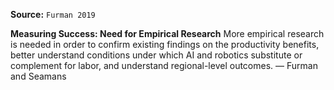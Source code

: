 **Source:** `Furman 2019`

**Measuring Success: Need for Empirical Research**
More empirical research is needed in order to confirm existing findings on the productivity benefits, better understand conditions under which AI and robotics substitute or complement for labor, and understand regional-level outcomes. — Furman and Seamans
